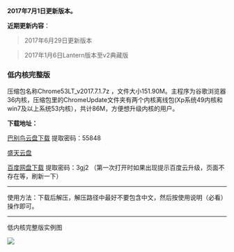**2017年7月1日更新版本。**

**近期更新内容**：

> 2017年6月29日更新版本

> 2017年1月6日Lantern版本至v2典藏版

### 低内核完整版

压缩包名称Chrome53LT_v2017.7.1.7z ，文件大小151.90M。主程序为谷歌浏览器36内核，压缩包里的ChromeUpdate文件夹有两个内核离线包(Xp系统49内核和win7及以上系统53内核），共计86M，方便想升级内核的用户。

**下载地址：**

[巴别鸟云盘下载](http://www.babel.cc/share.do?s=203757682822268) 提取密码：55848

[盛天云盘](http://pan.stnts.com/s/2KEeqln)

[百度网盘下载](http://pan.baidu.com/s/1nuZniVv) 提取密码：3gj2 （第一次打开时如果出现提示百度云升级，页面不存在等，刷新一下）

***


使用方法：下载后解压，解压路径中最好不要包含中文，然后按使用说明（必看）操作即可。


***

低内核完整版实例图

![](https://raw.githubusercontent.com/Alvin9999/pac2/master/53LT002.PNG)
